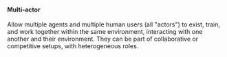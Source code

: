#### Multi-actor

Allow multiple agents and multiple human users (all "actors") to exist, train, and work together within the same environment, interacting with one another and their environment. They can be part of collaborative or competitive setups, with heterogeneous roles.
